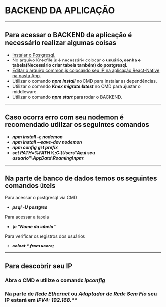 # **BACKEND DA APLICAÇÃO**

***

## **Para acessar o BACKEND da aplicação é necessário realizar algumas coisas**

* [Instalar o Postgresql.](https://www.postgresql.org/download/)
* No arquivo Knexfile.js é necessário colocar o **usuário, senha e tabela(Necessário criar tabela também) do postgresql.**
* [Editar o arquivo common.js colocando seu IP na aplicação React-Native na pasta App](https://bitbucket.org/xrundevelopment/tcc/src/master/). 
* Utilizar o comando ***npm install*** no CMD para instalar as dependências.
* Utilizar o comando ***Knex migrate:latest*** no CMD para ajustar o middleware.
* Utilizar o comando ***npm start*** para rodar o BACKEND.
***
## **Caso ocorra erro com seu nodemon é recomendado utilizar os seguintes comandos**

* ***npm install -g nodemon***
* ***npm install --save-dev nodemon***
* ***npm config get prefix***
* ___set PATH=%PATH%;C:\Users\"Aqui seu usuario"\AppData\Roaming\npm;___
  
***
## **Na parte de banco de dados temos os seguintes comandos úteis**
Para acessar o postgresql via CMD
* ___psql -U postgres___
 
 Para acessar a tabela
* ___\c "Nome da tabela"___


Para verificar os registros dos usuários
* ___select * from users;___
  
***
## **Para descobrir seu IP**

### Abra o CMD e utilize o comando ***ipconfig***
### Na parte de ***Rede Ethernet*** ou ***Adaptador de Rede Sem Fio*** seu **IP** estará em ___IPV4: 192.168.**___